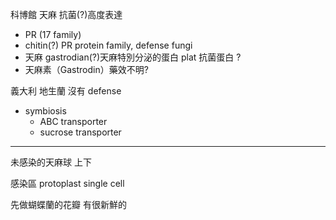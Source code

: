 科博館 天麻 抗菌(?)高度表達 
- PR (17 family)
- chitin(?) PR protein family, defense fungi
-  天麻 gastrodian(?)天麻特別分泌的蛋白 plat  抗菌蛋白 ?
- 天麻素（Gastrodin）藥效不明?



義大利 地生蘭 沒有 defense

- symbiosis 
	- ABC transporter
	- sucrose transporter

---
未感染的天麻球 上下


感染區 protoplast single cell

先做蝴蝶蘭的花瓣 有很新鮮的